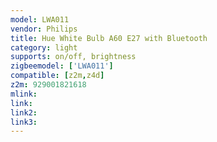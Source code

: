 ```yaml
---
model: LWA011
vendor: Philips
title: Hue White Bulb A60 E27 with Bluetooth
category: light
supports: on/off, brightness
zigbeemodel: ['LWA011']
compatible: [z2m,z4d]
z2m: 929001821618
mlink: 
link: 
link2: 
link3: 
---
```

